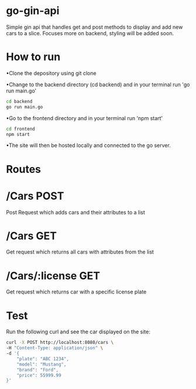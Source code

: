 # go-gin-api

Simple gin api that handles get and post methods to display and add new cars to a slice. Focuses more on backend, styling will be added soon.

# How to run 
•Clone the depository using git clone <repo url>

•Change to the backend directory (cd backend) and in your terminal run 'go run main.go'

```bash
cd backend
go run main.go
```


•Go to the frontend directory and in your terminal run 'npm start'

```bash
cd frontend
npm start
```

•The site will then be hosted locally and connected to the go server.

# Routes

# /Cars POST
<p>Post Request which adds cars and their attributes to a list</p>

# /Cars GET
<p>Get request which returns all cars with attributes from the list</p>

# /Cars/:license GET
<p>Get request which returns car with a specific license plate</p>

# Test

Run the following curl and see the car displayed on the site:

```bash
curl -X POST http://localhost:8080/cars \
-H "Content-Type: application/json" \
-d '{
    "plate": "ABC 1234",
    "model": "Mustang",
    "brand": "Ford",
    "price": 55999.99
}'

```
